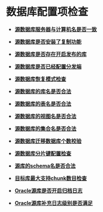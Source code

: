 # 数据库配置项检查<a name="drs_11_0068"></a>

-   **[源数据库服务器与计算机名是否一致](源数据库服务器与计算机名是否一致.md)**  

-   **[源数据库是否安装了复制功能](源数据库是否安装了复制功能.md)**  

-   **[源数据库是否存在开启发布的库](源数据库是否存在开启发布的库.md)**  

-   **[源数据库是否已经配置分发端](源数据库是否已经配置分发端.md)**  

-   **[源数据库恢复模式检查](源数据库恢复模式检查.md)**  

-   **[源数据库的库名是否合法](源数据库的库名是否合法.md)**  

-   **[源数据库的表名是否合法](源数据库的表名是否合法.md)**  

-   **[源数据库的视图名是否合法](源数据库的视图名是否合法.md)**  

-   **[源数据库的集合名是否合法](源数据库的集合名是否合法.md)**  

-   **[源数据库迁移数据库个数校验](源数据库迁移数据库个数校验.md)**  

-   **[源数据库分片键配置检查](源数据库分片键配置检查.md)**  

-   **[源库的schema名是否合法](源库的schema名是否合法.md)**  

-   **[目标库最大支持chunk数目检查](目标库最大支持chunk数目检查.md)**  

-   **[Oracle源库是否开启归档日志](Oracle源库是否开启归档日志.md)**  

-   **[Oracle源库补充日志级别是否满足](Oracle源库补充日志级别是否满足.md)**  


